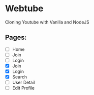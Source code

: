 # Webtube

Cloning Youtube with Vanilla and NodeJS
## Pages:

- [ ] Home
- [ ] Join
- [ ] Login
- [x] Join
- [x] Login
- [x] Search
- [ ] User Detail
- [ ] Edit Profile
